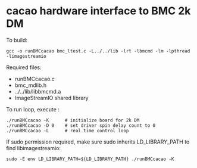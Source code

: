 # cacao hardware interface to BMC 2k DM


To build:

	gcc -o runBMCcacao bmc_ltest.c -L../../lib -lrt -lbmcmd -lm -lpthread -limagestreamio

Required files:
- runBMCcacao.c
- bmc_mdlib.h
- ../../lib/libbmcmd.a
- ImageStreamIO shared library

To run loop, execute :

	./runBMCcacao -K      # initialize board for 2k DM
	./runBMCcacao -D 0    # set driver spin delay count to 0
	./runBMCcacao -L      # real time control loop

If sudo permission required, make sure sudo inherits LD_LIBRARY_PATH to find libimagestreamio:

	sudo -E env LD_LIBRARY_PATH=${LD_LIBRARY_PATH} ./runBMCcacao -K 

